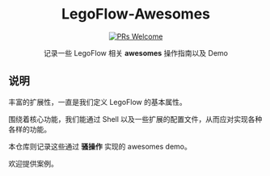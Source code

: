 <h1 align="center"> LegoFlow-Awesomes </h1>

<p align="center">
  <a href="">
    <img alt="PRs Welcome" src="https://img.shields.io/badge/PRs-welcome-green.svg" />
  </a>
</p>

<p align="center">
  记录一些 LegoFlow 相关 <strong>awesomes</strong> 操作指南以及 Demo
</p>

## 说明

丰富的扩展性，一直是我们定义 LegoFlow 的基本属性。

围绕着核心功能，我们能通过 Shell 以及一些扩展的配置文件，从而应对实现各种各样的功能。

本仓库则记录这些通过 **骚操作** 实现的 awesomes demo。

欢迎提供案例。
